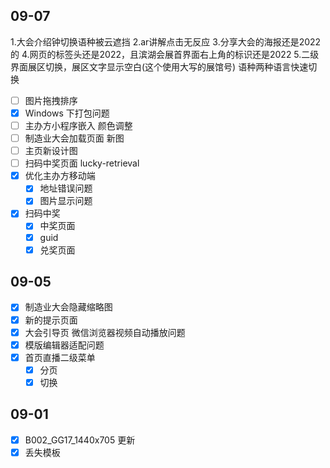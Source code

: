 ## 09-07

1.大会介绍钟切换语种被云遮挡
2.ar讲解点击无反应
3.分享大会的海报还是2022的
4.网页的标签头还是2022，且滨湖会展首界面右上角的标识还是2022
5.二级界面展区切换，展区文字显示空白(这个使用大写的展馆号)
语种两种语言快速切换
- [ ] 图片拖拽排序
- [x] Windows 下打包问题
- [ ] 主办方小程序嵌入 颜色调整
- [ ] 制造业大会加载页面 新图
- [ ] 主页新设计图
- [ ] 扫码中奖页面 lucky-retrieval
- [x] 优化主办方移动端
	- [x] 地址错误问题
	- [x] 图片显示问题
- [x] 扫码中奖
	- [x] 中奖页面
	- [x] guid
	- [x] 兑奖页面
## 09-05

- [x] 制造业大会隐藏缩略图
- [x] 新的提示页面
- [x] 大会引导页 微信浏览器视频自动播放问题
- [x] 模版编辑器适配问题
- [x] 首页直播二级菜单
	- [x] 分页
	- [x] 切换
## 09-01

- [x] B002_GG17_1440x705 更新
- [x] 丢失模板